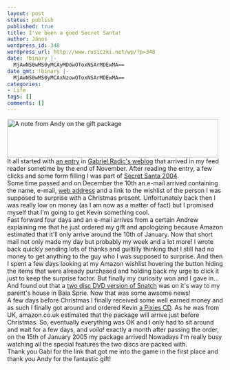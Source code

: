 ```yaml
---
layout: post
status: publish
published: true
title: I've been a good Secret Santa!
author: János
wordpress_id: 348
wordpress_url: http://www.rusiczki.net/wp/?p=348
date: !binary |-
  MjAwNS0wMS0yMCAyMDowOToxNSArMDEwMA==
date_gmt: !binary |-
  MjAwNS0wMS0yMCAxNzowOToxNSArMDEwMA==
categories:
- Life
tags: []
comments: []
---
```

<p><img src="http://www.rusiczki.net/blog/blogpics/secret_santa_2004.jpg" width="490" height="89" alt="A note from Andy on the gift package" class="image" /><br />
It all started with <a href="http://www.timbru.com/jurnal/2004/Nov/secret_santa_2004">an entry</a> in <a href="http://www.timbru.com/jurnal/">Gabriel Radic's weblog</a> that arrived in my feed reader sometime by the end of November. After reading the entry, a few clicks and some form filling I was part of <a href="http://www.thinkblank.com/santa2004/">Secret Santa 2004</a>.<br />
Some time passed and on December the 10th an e-mail arrived containing the name, e-mail, <a href="http://blog.zoctagon.com" title="At the moment I'm writing this the link doesn't work">web address</a> and a link to the wishlist of the person I was supposed to surprise with a Christmas present. Unfortunately back then I was really low on money (as I am now as a matter of fact) but I promised myself that I'm going to get Kevin something cool.<br />
Fast forward four days and an e-mail arrives from a certain Andrew explaining me that he just ordered my gift and apologizing because Amazon estimated that it'll only arrive around the 10th of January. Now that short mail not only made my day but probably my week and a lot more! I wrote back quickly sending lots of thanks and guiltilly thinking that I still had no money to get anything to the guy who I was supposed to surprise. And then I spent a few days looking at my Amazon wishlist hovering the button hiding the items that were already purchased and holding back my urge to click it just to keep the surprise factor. But finally my curiosity won and I gave in... And found out that a <a href="http://www.amazon.co.uk/exec/obidos/ASIN/B000053W5A/">two disc DVD version of Snatch</a> was on it's way to my parent's house in Baia Sprie. Now that was some awsome news!<br />
A few days before Christmas I finally received some well earned money and as such I finally got around and ordered Kevin <a href="http://www.amazon.co.uk/exec/obidos/ASIN/B000026YEO/">a Pixies CD</a>. As he was from UK, amazon.co.uk estimated that the package will arrive just before Christmas. So, eventually everything was OK and I only had to sit around and wait for a few days, and <em>voila!</em> exactly a month after passing the order, on the 15th of January 2005 my package arrived! Nowadays I'm really busy watching all the special features the two discs are packed with.<br />
Thank you Gabi for the link that got me into the game in the first place and thank you Andy for the fantastic gift!</p>
